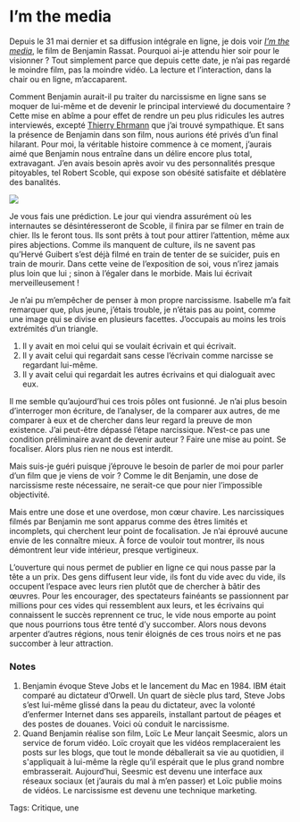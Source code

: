 # I&#8217;m the media

Depuis le 31 mai dernier et sa diffusion intégrale en ligne, je dois voir [*I’m the media*](http://www.iamthemedia.tv/), le film de Benjamin Rassat. Pourquoi ai-je attendu hier soir pour le visionner ? Tout simplement parce que depuis cette date, je n’ai pas regardé le moindre film, pas la moindre vidéo. La lecture et l’interaction, dans la chair ou en ligne, m’accaparent.<span id="more-18884"></span>

Comment Benjamin aurait-il pu traiter du narcissisme en ligne sans se moquer de lui-même et de devenir le principal interviewé du documentaire ? Cette mise en abîme a pour effet de rendre un peu plus ridicules les autres interviewés, excepté [Thierry Ehrmann](http://blog.ehrmann.org/) que j’ai trouvé sympathique. Et sans la présence de Benjamin dans son film, nous aurions été privés d’un final hilarant. Pour moi, la véritable histoire commence à ce moment, j’aurais aimé que Benjamin nous entraîne dans un délire encore plus total, extravagant. J’en avais besoin après avoir vu des personnalités presque pitoyables, tel Robert Scoble, qui expose son obésité satisfaite et déblatère des banalités.

![](http://blog.tcrouzet.comhttps://tcrouzet.com/images_tc/2010/08/benjamin-rassat-interview-screen-capture1.jpg)

Je vous fais une prédiction. Le jour qui viendra assurément où les internautes se désintéresseront de Scoble, il finira par se filmer en train de chier. Ils le feront tous. Ils sont prêts à tout pour attirer l’attention, même aux pires abjections. Comme ils manquent de culture, ils ne savent pas qu’Hervé Guibert s’est déjà filmé en train de tenter de se suicider, puis en train de mourir. Dans cette veine de l’exposition de soi, vous n’irez jamais plus loin que lui ; sinon à l’égaler dans le morbide. Mais lui écrivait merveilleusement !

Je n’ai pu m’empêcher de penser à mon propre narcissisme. Isabelle m’a fait remarquer que, plus jeune, j’étais trouble, je n’étais pas au point, comme une image qui se divise en plusieurs facettes. J’occupais au moins les trois extrémités d’un triangle.

1. Il y avait en moi celui qui se voulait écrivain et qui écrivait.
2. Il y avait celui qui regardait sans cesse l’écrivain comme narcisse se regardant lui-même.
3. Il y avait celui qui regardait les autres écrivains et qui dialoguait avec eux.

Il me semble qu’aujourd’hui ces trois pôles ont fusionné. Je n’ai plus besoin d’interroger mon écriture, de l’analyser, de la comparer aux autres, de me comparer à eux et de chercher dans leur regard la preuve de mon existence. J’ai peut-être dépassé l’étape narcissique. N’est-ce pas une condition préliminaire avant de devenir auteur ? Faire une mise au point. Se focaliser. Alors plus rien ne nous est interdit.

Mais suis-je guéri puisque j’éprouve le besoin de parler de moi pour parler d’un film que je viens de voir ? Comme le dit Benjamin, une dose de narcissisme reste nécessaire, ne serait-ce que pour nier l’impossible objectivité.

Mais entre une dose et une overdose, mon cœur chavire. Les narcissiques filmés par Benjamin me sont apparus comme des êtres limités et incomplets, qui cherchent leur point de focalisation. Je n’ai éprouvé aucune envie de les connaître mieux. À force de vouloir tout montrer, ils nous démontrent leur vide intérieur, presque vertigineux.

L’ouverture qui nous permet de publier en ligne ce qui nous passe par la tête a un prix. Des gens diffusent leur vide, ils font du vide avec du vide, ils occupent l’espace avec leurs rien plutôt que de chercher à bâtir des œuvres. Pour les encourager, des spectateurs fainéants se passionnent par millions pour ces vides qui ressemblent aux leurs, et les écrivains qui connaissent le succès reprennent ce truc, le vide nous emporte au point que nous pourrions tous être tenté d’y succomber. Alors nous devons arpenter d’autres régions, nous tenir éloignés de ces trous noirs et ne pas succomber à leur attraction.

### Notes

1. Benjamin évoque Steve Jobs et le lancement du Mac en 1984. IBM était comparé au dictateur d’Orwell. Un quart de siècle plus tard, Steve Jobs s’est lui-même glissé dans la peau du dictateur, avec la volonté d’enfermer Internet dans ses appareils, installant partout de péages et des postes de douanes. Voici où conduit le narcissisme.
2. Quand Benjamin réalise son film, Loïc Le Meur lançait Seesmic, alors un service de forum vidéo. Loïc croyait que les vidéos remplaceraient les posts sur les blogs, que tout le monde déballerait sa vie au quotidien, il s'appliquait à lui-même la règle qu’il espérait que le plus grand nombre embrasserait. Aujourd’hui, Seesmic est devenu une interface aux réseaux sociaux (et j’aurais du mal à m’en passer) et Loïc publie moins de vidéos. Le narcissisme est devenu une technique marketing.

Tags: Critique, une
